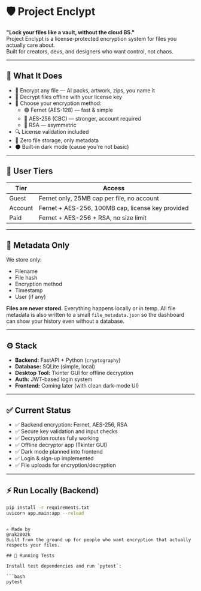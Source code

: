 # 🛡️ Project Enclypt

**"Lock your files like a vault, without the cloud BS."**  
Project Enclypt is a license-protected encryption system for files you actually care about.  
Built for creators, devs, and designers who want control, not chaos.

---

## 🚀 What It Does

- 🔐 Encrypt any file — AI packs, artwork, zips, you name it
- 🔄 Decrypt files offline with your license key
- 🔢 Choose your encryption method:
  - 🟢 Fernet (AES-128) — fast & simple
  - 🔵 AES-256 (CBC) — stronger, account required
  - 🔴 RSA — asymmetric 
- 🔍 License validation included
- 🧠 Zero file storage, only metadata
- 🌑 Built-in dark mode (cause you're not basic)

---

## 🧠 User Tiers

| Tier     | Access                                  |
|----------|------------------------------------------|
| Guest    | Fernet only, 25MB cap per file, no account
| Account  | Fernet + AES-256, 100MB cap, license key provided
| Paid     | Fernet + AES-256 + RSA, no size limit

---

## 📁 Metadata Only

We store only:
- Filename
- File hash
- Encryption method
- Timestamp
- User (if any)

**Files are never stored.**
Everything happens locally or in temp.
All file metadata is also written to a small `file_metadata.json` so the
dashboard can show your history even without a database.

---

## ⚙️ Stack

- **Backend:** FastAPI + Python (`cryptography`)
- **Database:** SQLite (simple, local)
- **Desktop Tool:** Tkinter GUI for offline decryption
- **Auth:** JWT-based login system
- **Frontend:** Coming later (with clean dark-mode UI)

---

## ✅ Current Status

- ✅ Backend encryption: Fernet, AES-256, RSA
- ✅ Secure key validation and input checks
- ✅ Decryption routes fully working
- ✅ Offline decryptor app (Tkinter GUI)
- ✅ Dark mode planned into frontend
- ✅ Login & sign-up implemented
- ✅ File uploads for encryption/decryption

---

## ⚡ Run Locally (Backend)

```bash
pip install -r requirements.txt
uvicorn app.main:app --reload
```

```

✍️ Made by
@nak2002k
Built from the ground up for people who want encryption that actually respects your files.

## 🧪 Running Tests

Install test dependencies and run `pytest`:

```bash
pytest
```

